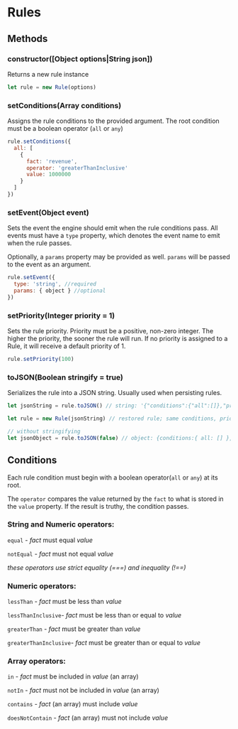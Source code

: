 # Rules

## Methods

### constructor([Object options|String json])

Returns a new rule instance

```js
let rule = new Rule(options)
```

### setConditions(Array conditions)

Assigns the rule conditions to the provided argument.  The root condition must be a boolean operator (```all``` or ```any```)

```js
rule.setConditions({
  all: [
    {
      fact: 'revenue',
      operator: 'greaterThanInclusive'
      value: 1000000
    }
  ]
})
```

### setEvent(Object event)

Sets the event the engine should emit when the rule conditions pass.  All events must have a ```type``` property, which denotes the event name to emit when the rule passes.

Optionally, a ```params``` property may be provided as well.  ```params``` will be passed to the event as an argument.

```js
rule.setEvent({
  type: 'string', //required
  params: { object } //optional
})
```

### setPriority(Integer priority = 1)

Sets the rule priority.  Priority must be a positive, non-zero integer.  The higher the priority, the sooner the rule will run.  If no priority is assigned to a Rule, it will receive a default priority of 1.

```js
rule.setPriority(100)
```

### toJSON(Boolean stringify = true)

Serializes the rule into a JSON string.  Usually used when persisting rules.

```js
let jsonString = rule.toJSON() // string: '{"conditions":{"all":[]},"priority":50 ...

let rule = new Rule(jsonString) // restored rule; same conditions, priority, event

// without stringifying
let jsonObject = rule.toJSON(false) // object: {conditions:{ all: [] }, priority: 50 ...
```

## Conditions

Each rule condition must begin with a boolean operator(```all``` or ```any```) at its root.

The ```operator``` compares the value returned by the ```fact``` to what is stored in the ```value``` property.  If the result is truthy, the condition passes.

### String and Numeric operators:

  ```equal``` - _fact_ must equal _value_

  ```notEqual```  - _fact_ must not equal _value_

  _these operators use strict equality (===) and inequality (!==)_

### Numeric operators:

  ```lessThan``` - _fact_ must be less than _value_

  ```lessThanInclusive```- _fact_ must be less than or equal to _value_

  ```greaterThan``` - _fact_ must be greater than _value_

  ```greaterThanInclusive```- _fact_ must be greater than or equal to _value_

### Array operators:

  ```in```  - _fact_ must be included in _value_ (an array)

  ```notIn```  - _fact_ must not be included in _value_ (an array)

  ```contains```  - _fact_ (an array) must include _value_

  ```doesNotContain```  - _fact_ (an array) must not include _value_
